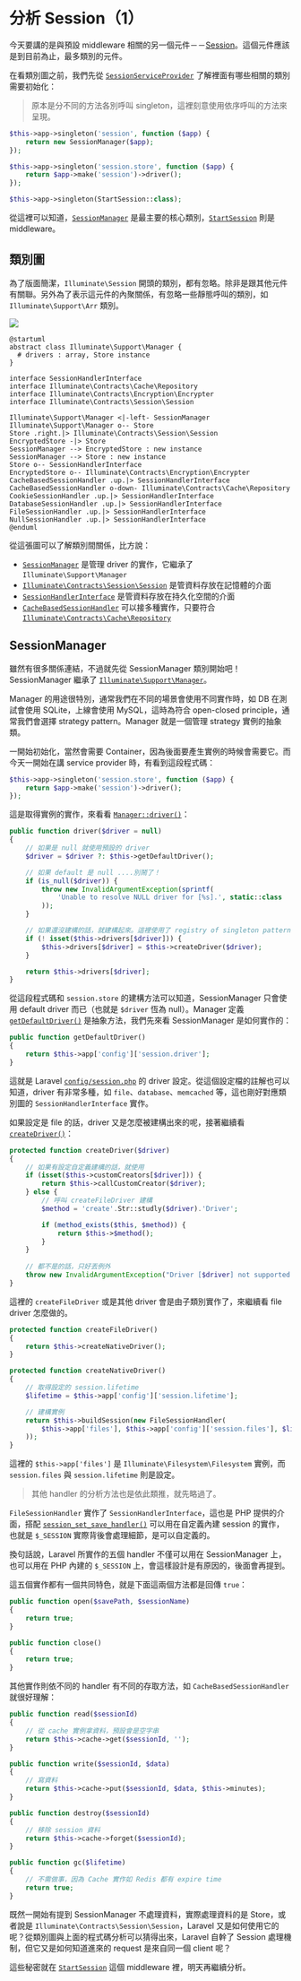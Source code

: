 # 分析 Session（1）

今天要講的是與預設 middleware 相關的另一個元件－－[Session][]。這個元件應該是到目前為止，最多類別的元件。

在看類別圖之前，我們先從 [`SessionServiceProvider`](https://github.com/laravel/framework/blob/v5.7.6/src/Illuminate/Session/SessionServiceProvider.php) 了解裡面有哪些相關的類別需要初始化：

> 原本是分不同的方法各別呼叫 singleton，這裡刻意使用依序呼叫的方法來呈現。

```php
$this->app->singleton('session', function ($app) {
    return new SessionManager($app);
});

$this->app->singleton('session.store', function ($app) {
    return $app->make('session')->driver();
});

$this->app->singleton(StartSession::class);
```

從這裡可以知道，[`SessionManager`][] 是最主要的核心類別，[`StartSession`][] 則是 middleware。

## 類別圖

為了版面簡潔，`Illuminate\Session` 開頭的類別，都有忽略。除非是跟其他元件有關聯。另外為了表示這元件的內聚關係，有忽略一些靜態呼叫的類別，如 `Illuminate\Support\Arr` 類別。

![](http://www.plantuml.com/plantuml/png/bP9FJm913CNlyocQU7Nu0CGG8chae0UvxgNi5fWuT3PjLqB4xwwoJ1337_Qqa-Rz-jg-7QgXMBEC3gTgWgL16L4LnZ4soy1eL4oQkavYnGiopadWqm7SG2NXWqIX3oY2wrkOM1A2m6h89Ralvm8RoGnBWWcfXiJFo5Ka6UVwNl7NRvHuEuaM8omNLBnHdJHOalKb_IENigxjnoa_IIunkz7orxapczzjVAIP-RpFhduEITwtbt7jVNeIvWlhRGRNJPFNg5hQRmQvsy44uFq0_cdxmBJAUHm5ZkhQOlB-P6XxdopjaCOsqdjKgWxRGw-fVwzoolGabtoLLkol_856ARq7wcRzW8PJr8xKKuWTYTScncx4aBXgbl4R)

```
@startuml
abstract class Illuminate\Support\Manager {
  # drivers : array, Store instance
}

interface SessionHandlerInterface
interface Illuminate\Contracts\Cache\Repository
interface Illuminate\Contracts\Encryption\Encrypter
interface Illuminate\Contracts\Session\Session

Illuminate\Support\Manager <|-left- SessionManager
Illuminate\Support\Manager o-- Store
Store .right.|> Illuminate\Contracts\Session\Session
EncryptedStore -|> Store
SessionManager --> EncryptedStore : new instance
SessionManager --> Store : new instance
Store o-- SessionHandlerInterface
EncryptedStore o-- Illuminate\Contracts\Encryption\Encrypter
CacheBasedSessionHandler .up.|> SessionHandlerInterface
CacheBasedSessionHandler o-down- Illuminate\Contracts\Cache\Repository
CookieSessionHandler .up.|> SessionHandlerInterface
DatabaseSessionHandler .up.|> SessionHandlerInterface
FileSessionHandler .up.|> SessionHandlerInterface
NullSessionHandler .up.|> SessionHandlerInterface
@enduml
```

從這張圖可以了解類別間關係，比方說：

* [`SessionManager`][] 是管理 driver 的實作，它繼承了 `Illuminate\Support\Manager`
* [`Illuminate\Contracts\Session\Session`](https://github.com/laravel/framework/blob/v5.7.6/src/Illuminate/Contracts/Session/Session.php) 是管資料存放在記憶體的介面
* [`SessionHandlerInterface`](http://php.net/manual/en/class.sessionhandlerinterface.php) 是管資料存放在持久化空間的介面
* [`CacheBasedSessionHandler`](https://github.com/laravel/framework/blob/v5.7.6/src/Illuminate/Session/CacheBasedSessionHandler.php) 可以接多種實作，只要符合 [`Illuminate\Contracts\Cache\Repository`](https://github.com/laravel/framework/blob/v5.7.6/src/Illuminate/Contracts/Cache/Repository.php)

## SessionManager

雖然有很多關係連結，不過就先從 SessionManager 類別開始吧！SessionManager 繼承了 [`Illuminate\Support\Manager`](https://github.com/laravel/framework/blob/v5.7.6/src/Illuminate/Support/Manager.php)。

Manager 的用途很特別，通常我們在不同的場景會使用不同實作時，如 DB 在測試會使用 SQLite，上線會使用 MySQL，這時為符合 open-closed principle，通常我們會選擇 strategy pattern。Manager 就是一個管理 strategy 實例的抽象類。

一開始初始化，當然會需要 Container，因為後面要產生實例的時候會需要它。而今天一開始在講 service provider 時，有看到這段程式碼：

```php
$this->app->singleton('session.store', function ($app) {
    return $app->make('session')->driver();
});
```

這是取得實例的實作，來看看 [`Manager::driver()`](https://github.com/laravel/framework/blob/v5.7.6/src/Illuminate/Support/Manager.php#L57-L75)：

```php
public function driver($driver = null)
{
    // 如果是 null 就使用預設的 driver
    $driver = $driver ?: $this->getDefaultDriver();

    // 如果 default 是 null ....別鬧了！
    if (is_null($driver)) {
        throw new InvalidArgumentException(sprintf(
            'Unable to resolve NULL driver for [%s].', static::class
        ));
    }

    // 如果還沒建構的話，就建構起來。這裡使用了 registry of singleton pattern 來實作單例 
    if (! isset($this->drivers[$driver])) {
        $this->drivers[$driver] = $this->createDriver($driver);
    }

    return $this->drivers[$driver];
}
```

從這段程式碼和 `session.store` 的建構方法可以知道，SessionManager 只會使用 default driver 而已（也就是 `$driver` 恆為 null）。Manager 定義 [`getDefaultDriver()`](https://github.com/laravel/framework/blob/v5.7.6/src/Illuminate/Session/SessionManager.php#L200-L203) 是抽象方法，我們先來看 SessionManager 是如何實作的：

```php
public function getDefaultDriver()
{
    return $this->app['config']['session.driver'];
}
```

這就是 Laravel [`config/session.php`](https://github.com/laravel/laravel/blob/v5.7.0/config/session.php#L19) 的 driver 設定。從這個設定檔的註解也可以知道，driver 有非常多種，如 `file`、`database`、`memcached` 等，這也剛好對應類別圖的 `SessionHandlerInterface` 實作。

如果設定是 file 的話，driver 又是怎麼被建構出來的呢，接著繼續看 [`createDriver()`](https://github.com/laravel/framework/blob/v5.7.6/src/Illuminate/Support/Manager.php#L85-L100)：

```php
protected function createDriver($driver)
{
    // 如果有設定自定義建構的話，就使用
    if (isset($this->customCreators[$driver])) {
        return $this->callCustomCreator($driver);
    } else {
        // 呼叫 createFileDriver 建構
        $method = 'create'.Str::studly($driver).'Driver';

        if (method_exists($this, $method)) {
            return $this->$method();
        }
    }
    
    // 都不是的話，只好丟例外
    throw new InvalidArgumentException("Driver [$driver] not supported.");
}
```

這裡的 `createFileDriver` 或是其他 driver 會是由子類別實作了，來繼續看 file driver 怎麼做的。

```php
protected function createFileDriver()
{
    return $this->createNativeDriver();
}

protected function createNativeDriver()
{
    // 取得設定的 session.lifetime
    $lifetime = $this->app['config']['session.lifetime'];

    // 建構實例
    return $this->buildSession(new FileSessionHandler(
        $this->app['files'], $this->app['config']['session.files'], $lifetime
    ));
}
```

這裡的 `$this->app['files']` 是 `Illuminate\Filesystem\Filesystem` 實例，而 `session.files` 與 `session.lifetime` 則是設定。

> 其他 handler 的分析方法也是依此類推，就先略過了。

`FileSessionHandler` 實作了 `SessionHandlerInterface`，這也是 PHP 提供的介面，搭配 [`session_set_save_handler()`](http://php.net/manual/en/function.session-set-save-handler.php) 可以用在自定義內建 session 的實作，也就是 `$_SESSION` 實際背後會處理細節，是可以自定義的。

換句話說，Laravel 所實作的五個 handler 不僅可以用在 SessionManager 上，也可以用在 PHP 內建的 `$_SESSION` 上，會這樣設計是有原因的，後面會再提到。

這五個實作都有一個共同特色，就是下面這兩個方法都是回傳 `true`：

```php
public function open($savePath, $sessionName)
{
    return true;
}

public function close()
{
    return true;
}
```

其他實作則依不同的 handler 有不同的存取方法，如 `CacheBasedSessionHandler` 就很好理解：

```php
public function read($sessionId)
{
    // 從 cache 實例拿資料，預設會是空字串
    return $this->cache->get($sessionId, '');
}

public function write($sessionId, $data)
{
    // 寫資料
    return $this->cache->put($sessionId, $data, $this->minutes);
}

public function destroy($sessionId)
{
    // 移除 session 資料
    return $this->cache->forget($sessionId);
}

public function gc($lifetime)
{
    // 不需做事，因為 Cache 實作如 Redis 都有 expire time 
    return true;
}
```

既然一開始有提到 SessionManager 不處理資料，實際處理資料的是 Store，或者說是 `Illuminate\Contracts\Session\Session`，Laravel 又是如何使用它的呢？從類別圖與上面的程式碼分析可以猜得出來，Laravel 自幹了 Session 處理機制，但它又是如何知道進來的 request 是來自同一個 client 呢？

這些秘密就在 [`StartSession`][] 這個 middleware 裡，明天再繼續分析。

[Session]: https://github.com/laravel/framework/tree/v5.7.6/src/Illuminate/Session
[`SessionManager`]: https://github.com/laravel/framework/blob/v5.7.6/src/Illuminate/Session/SessionManager.php
[`StartSession`]: https://github.com/laravel/framework/blob/v5.7.6/src/Illuminate/Session/Middleware/StartSession.php
